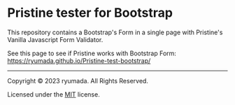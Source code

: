 # Pristine tester for Bootstrap
This repository contains a Bootstrap's Form in a single page with Pristine's Vanilla Javascript Form Validator.

See this page to see if Pristine works with Bootstrap Form:
https://ryumada.github.io/Pristine-test-bootstrap/

---

Copyright © 2023 ryumada. All Rights Reserved.

Licensed under the [MIT](LICENSE) license.
